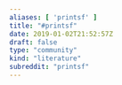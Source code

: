 ```yaml
---
aliases: [ 'printsf' ]
title: "#printsf"
date: 2019-01-02T21:52:57Z
draft: false
type: "community"
kind: "literature"
subreddit: "printsf"
---
```

